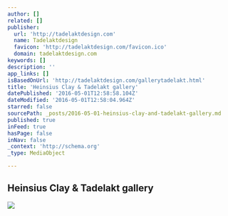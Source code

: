 ```yaml
---
author: []
related: []
publisher:
  url: 'http://tadelaktdesign.com'
  name: Tadelaktdesign
  favicon: 'http://tadelaktdesign.com/favicon.ico'
  domain: tadelaktdesign.com
keywords: []
description: ''
app_links: []
isBasedOnUrl: 'http://tadelaktdesign.com/gallerytadelakt.html'
title: 'Heinsius Clay & Tadelakt gallery'
datePublished: '2016-05-01T12:58:58.104Z'
dateModified: '2016-05-01T12:58:04.964Z'
starred: false
sourcePath: _posts/2016-05-01-heinsius-clay-and-tadelakt-gallery.md
published: true
inFeed: true
hasPage: false
inNav: false
_context: 'http://schema.org'
_type: MediaObject

---
```

<article style=""><h1>Heinsius Clay &amp; Tadelakt gallery</h1><img src="http://tadelaktdesign.com/fotos/tadelakt/heinsius_tadelakt1.jpg" /></article>